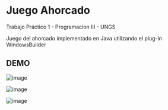 # Juego Ahorcado

Trabajo Práctico 1 - Programacion III - UNGS

Juego del ahorcado implementado en Java utilizando el plug-in WindowsBuilder

## DEMO
![image](https://github.com/micabenitez/Juego-Ahorcado/assets/117873822/5c72f5be-2121-4579-9313-a267cb842b4a)

![image](https://github.com/micabenitez/Juego-Ahorcado/assets/117873822/f7fe7b4f-53e7-4d70-b573-042808706de5)

![image](https://github.com/micabenitez/Juego-Ahorcado/assets/117873822/4acd475e-0950-4513-9dfe-06c59428af93)

